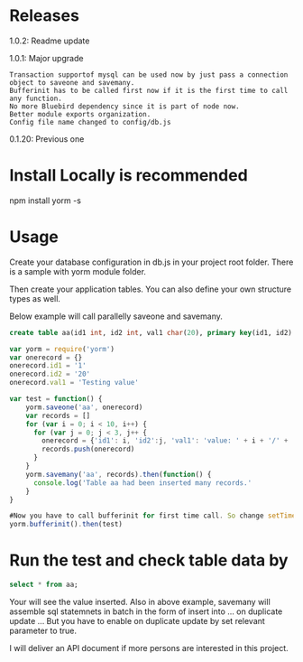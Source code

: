 # Releases

1.0.2: Readme update

1.0.1: Major upgrade

    Transaction supportof mysql can be used now by just pass a connection object to saveone and savemany.
    Bufferinit has to be called first now if it is the first time to call any function.
    No more Bluebird dependency since it is part of node now.
    Better module exports organization.
    Config file name changed to config/db.js

0.1.20: Previous one

# Install Locally is recommended

npm install yorm -s

# Usage

Create your database configuration in db.js in your project root folder. There is a sample with yorm module folder.

Then create your application tables. You can also define your own structure types as well.

Below example will call parallelly saveone and savemany.

```sql
create table aa(id1 int, id2 int, val1 char(20), primary key(id1, id2)
```

```javascript
var yorm = require('yorm')
var onerecord = {}
onerecord.id1 = '1'
onerecord.id2 = '20'
onerecord.val1 = 'Testing value'

var test = function() {
    yorm.saveone('aa', onerecord)
    var records = []
    for (var i = 0; i < 10, i++) {
      for (var j = 0; j < 3, j++ {
        onerecord = {'id1': i, 'id2':j, 'val1': 'value: ' + i + '/' + 'j'}
        records.push(onerecord)
      }
    }
    yorm.savemany('aa', records).then(function() {
      console.log('Table aa had been inserted many records.'
    }
}

#Now you have to call bufferinit for first time call. So change setTimeout(test, 1000) to below:
yorm.bufferinit().then(test)
```

# Run the test and check table data by

```sql
select * from aa;
```

Your will see the value inserted. Also in above example, savemany will assemble sql statemnets in batch in the form of insert into ... on duplicate update ... But you have to enable on duplicate update by set relevant parameter to true.

I will deliver an API document if more persons are interested in this project.
